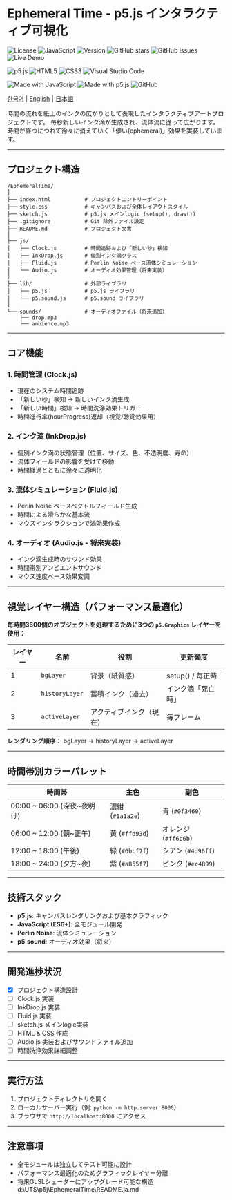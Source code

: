 # Ephemeral Time - p5.js インタラクティブ可視化

![License](https://img.shields.io/badge/License-MIT-blue.svg) ![JavaScript](https://img.shields.io/badge/JavaScript-F7DF1E?logo=javascript&logoColor=000) ![Version](https://img.shields.io/badge/Version-0.1.0-blue) ![GitHub stars](https://img.shields.io/github/stars/salieri009/EphemeralTime) ![GitHub issues](https://img.shields.io/github/issues/salieri009/EphemeralTime) ![Live Demo](https://img.shields.io/badge/Live%20Demo-View%20Here-brightgreen)

![p5.js](https://img.shields.io/badge/p5%20js-ED225D?style=for-the-badge&logo=p5dotjs&logoColor=white) ![HTML5](https://img.shields.io/badge/HTML5-E34F26?style=for-the-badge&logo=html5&logoColor=white) ![CSS3](https://img.shields.io/badge/CSS3-1572B6?style=for-the-badge&logo=css3&logoColor=white) ![Visual Studio Code](https://img.shields.io/badge/Visual_Studio_Code-0078D4?style=for-the-badge&logo=visual%20studio%20code&logoColor=white)

![Made with JavaScript](https://img.shields.io/badge/Made%20with-JavaScript-F7DF1E?style=for-the-badge&logo=javascript&logoColor=black) ![Made with p5.js](https://img.shields.io/badge/Made%20with-p5.js-ED225D?style=for-the-badge&logo=p5.js&logoColor=white) ![GitHub](https://img.shields.io/badge/GitHub-100000?style=for-the-badge&logo=github&logoColor=white)

[한국어](README.ko.md) | [English](README.en.md) | [日本語](README.ja.md)

時間の流れを紙上のインクの広がりとして表現したインタラクティブアートプロジェクトです。
毎秒新しいインク滴が生成され、流体流に従って広がります。時間が経つにつれて徐々に消えていく「儚い(ephemeral)」効果を実装しています。

---

## プロジェクト構造

```
/EphemeralTime/
│
├── index.html           # プロジェクトエントリーポイント
├── style.css            # キャンバスおよび全体レイアウトスタイル
├── sketch.js            # p5.js メインlogic (setup(), draw())
├── .gitignore           # Git 除外ファイル設定
├── README.md            # プロジェクト文書
│
├── js/
│   ├── Clock.js         # 時間追跡および「新しい秒」検知
│   ├── InkDrop.js       # 個別インク滴クラス
│   ├── Fluid.js         # Perlin Noise ベース流体シミュレーション
│   └── Audio.js         # オーディオ効果管理（将来実装）
│
├── lib/                 # 外部ライブラリ
│   ├── p5.js            # p5.js ライブラリ
│   └── p5.sound.js      # p5.sound ライブラリ
│
└── sounds/              # オーディオファイル（将来追加）
    ├── drop.mp3
    └── ambience.mp3
```

---

## コア機能

### 1. **時間管理 (Clock.js)**
- 現在のシステム時間追跡
- 「新しい秒」検知 → 新しいインク滴生成
- 「新しい時間」検知 → 時間洗浄効果トリガー
- 時間進行率(hourProgress)返却（視覚/聴覚効果用）

### 2. **インク滴 (InkDrop.js)**
- 個別インク滴の状態管理（位置、サイズ、色、不透明度、寿命）
- 流体フィールドの影響を受けて移動
- 時間経過とともに徐々に透明化

### 3. **流体シミュレーション (Fluid.js)**
- Perlin Noise ベースベクトルフィールド生成
- 時間による滑らかな基本流
- マウスインタラクションで渦効果作成

### 4. **オーディオ (Audio.js - 将来実装)**
- インク滴生成時のサウンド効果
- 時間帯別アンビエントサウンド
- マウス速度ベース効果変調

---

## 視覚レイヤー構造（パフォーマンス最適化）

**毎時間3600個のオブジェクトを処理するために3つの `p5.Graphics` レイヤーを使用：**

| レイヤー | 名前 | 役割 | 更新頻度 |
|----------|------|------|----------|
| 1 | `bgLayer` | 背景（紙質感） | setup() / 毎正時 |
| 2 | `historyLayer` | 蓄積インク（過去） | インク滴「死亡時」 |
| 3 | `activeLayer` | アクティブインク（現在） | 毎フレーム |

**レンダリング順序：** bgLayer → historyLayer → activeLayer

---

## 時間帯別カラーパレット

| 時間帯 | 主色 | 副色 |
|--------|------|------|
| 00:00 ~ 06:00 (深夜~夜明け) | 濃紺 (`#1a1a2e`) | 青 (`#0f3460`) |
| 06:00 ~ 12:00 (朝~正午) | 黄 (`#ffd93d`) | オレンジ (`#ff6b6b`) |
| 12:00 ~ 18:00 (午後) | 緑 (`#6bcf7f`) | シアン (`#4d96ff`) |
| 18:00 ~ 24:00 (夕方~夜) | 紫 (`#a855f7`) | ピンク (`#ec4899`) |

---

## 技術スタック

- **p5.js**: キャンバスレンダリングおよび基本グラフィック
- **JavaScript (ES6+)**: 全モジュール開発
- **Perlin Noise**: 流体シミュレーション
- **p5.sound**: オーディオ効果（将来）

---

## 開発進捗状況

- [x] プロジェクト構造設計
- [ ] Clock.js 実装
- [ ] InkDrop.js 実装
- [ ] Fluid.js 実装
- [ ] sketch.js メインlogic実装
- [ ] HTML & CSS 作成
- [ ] Audio.js 実装およびサウンドファイル追加
- [ ] 時間洗浄効果詳細調整

---

## 実行方法

1. プロジェクトディレクトリを開く
2. ローカルサーバー実行（例: `python -m http.server 8000`）
3. ブラウザで `http://localhost:8000` にアクセス

---

## 注意事項

- 全モジュールは独立してテスト可能に設計
- パフォーマンス最適化のためグラフィックレイヤー分離
- 将来GLSLシェーダーにアップグレード可能な構造</content>
<parameter name="filePath">d:\UTS\p5j\EphemeralTime\README.ja.md